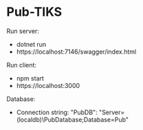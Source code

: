 # Pub-TIKS

Run server:
- dotnet run
- https://localhost:7146/swagger/index.html

Run client:
- npm start
- https://localhost:3000

Database:
- Connection string: "PubDB": "Server=(localdb)\\PubDatabase;Database=Pub"
